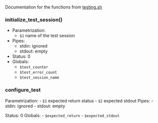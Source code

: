 Documentation for the functions from [testing.sh](testing.sh)

### initialize_test_session()

- Parametrization:
	- `$1` name of the test session
- Pipes: 
	- stdin: ignored
	- stdout: empty
- Status: 0
- Globals: 
	- `$test_counter`
	- `$test_error_count`
	- `$test_session_name`

### configure_test

Parametrization:
	- `$1` expected return status
	- `$2` expected stdout
Pipes: 
	- stdin: ignored
	- stdout: empty

Status: 0
Globals: 
	- `$expected_return`
	- `$expected_stdout`
